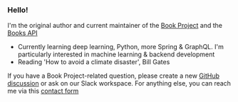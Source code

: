 ### Hello!

I'm the original author and current maintainer of the [Book Project](https://github.com/Project-Books/book-project) and the [Books API](https://github.com/Project-Books/books-api)

- Currently learning deep learning, Python, more Spring & GraphQL. I'm particularly interested in machine learning & backend development
- Reading 'How to avoid a climate disaster', Bill Gates

If you have a Book Project-related question, please create a new [GitHub discussion](https://github.com/Project-Books/book-project/discussions) or ask on our Slack workspace. For anything else, you can reach me via this [contact form](https://karan648584.typeform.com/to/nJWxDDeL)
